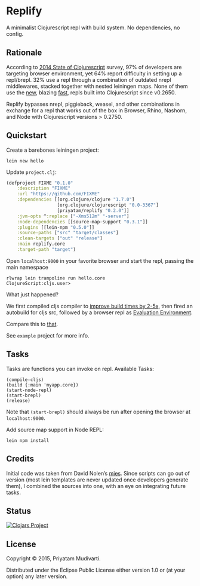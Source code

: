 Replify
=======

A minimalist Clojurescript repl with build system. No dependencies, no config.

## Rationale

According to
[2014 State of Clojurescript](https://cognitect.wufoo.com/reports/state-of-clojurescript-2014-results/)
survey, 97% of developers are targeting browser environment, yet 64% report
difficulty in setting up a repl/brepl.  32% use a repl through a combination of
outdated nrepl middlewares, stacked together with nested leiningen maps.  None
of them use the
[new](http://swannodette.github.io/2014/12/29/nodejs-of-my-dreams/), blazing
[fast](http://swannodette.github.io/2015/01/02/the-essence-of-clojurescript-redux/),
repls built into Clojurescript since v0.2650.

Replify bypasses nrepl, piggieback, weasel, and other combinations in exchange
for a repl that works out of the box in Browser, Rhino, Nashorn, and Node with
Clojurescript versions > 0.2750.

## Quickstart

Create a barebones leiningen project:

	lein new hello

Update `project.clj`:

```clojure
(defproject FIXME "0.1.0"
	:description "FIXME"
	:url "https://github.com/FIXME"
	:dependencies [[org.clojure/clojure "1.7.0"]
	               [org.clojure/clojurescript "0.0-3367"]
	               [priyatam/replify "0.2.0"]]
	:jvm-opts ^:replace ["-Xms512m" "-server"]
	:node-dependencies [[source-map-support "0.3.1"]]
  	:plugins [[lein-npm "0.5.0"]]
	:source-paths ["src" "target/classes"]
	:clean-targets ["out" "release"]
	:main replify.core
	:target-path "target")
```

Open `localhost:9000` in your favorite browser and start the repl, passing the
main namespace

	rlwrap lein trampoline run hello.core
	ClojureScript:cljs.user>
	
What just happened?

We first compiled cljs compiler to
[improve build times by 2-5x](http://swannodette.github.io/2014/12/29/nodejs-of-my-dreams/),
then fired an autobuild for cljs src, followed by a browser repl as
[Evaluation Environment](https://github.com/clojure/clojurescript/wiki/The-REPL-and-Evaluation-Environments#browser-as-evaluation-environment).

Compare this to [that](https://github.com/plexus/chestnut/blob/master/src/leiningen/new/chestnut/project.clj).

See `example` project for more info.

## Tasks

Tasks are functions you can invoke on repl. Available Tasks:

	(compile-cljs)
	(build {:main 'myapp.core})
	(start-node-repl)
	(start-brepl)
	(release)

Note that `(start-brepl)` should always be run after opening the browser at `localhost:9000`.

Add source map support in Node REPL:

	lein npm install

## Credits

Initial code was taken from David Nolen’s
[mies](https://github.com/swannodette/mies/tree/master/src/leiningen/new/mies).
Since scripts can go out of version (most lein templates are never updated once
developers generate them), I combined the sources into one, with an eye on
integrating future tasks.

## Status

[![Clojars Project](http://clojars.org/priyatam/replify/latest-version.svg)](http://clojars.org/priyatam/replify)

## License

Copyright © 2015, Priyatam Mudivarti.

Distributed under the Eclipse Public License either version 1.0 or (at your option) any later version.
